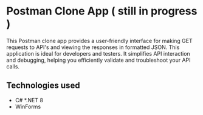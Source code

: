 # Postman Clone App ( still in progress )

This Postman clone app provides a user-friendly interface for making GET requests to API's and viewing the responses in formatted JSON.
This application is ideal for developers and testers. It simplifies API interaction and debugging, helping you efficiently validate and troubleshoot your API calls.

## Technologies used
* C#
*.NET 8
* WinForms
  

